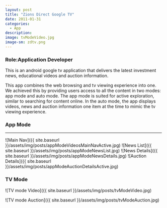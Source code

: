```yaml
---
layout: post
title: "Zions Direct Google TV"
date: 2011-01-31
categories:
  - App
description:
image: tvModeVideo.jpg
image-sm: zdtv.png
---
```

### Role:Application Developer
This is an android google tv application that delivers the latest investment news, educational videos and auction information.

This app combines the web browsing and tv viewing experience into one. We achieved this by providing users access to all the content in two modes: app mode and auto mode. The app mode is suited for active exploration, similar to searching for content online. In the auto mode, the app displays videos, news and auction information one item at the time to mimic the tv viewing experience.

### App Mode
___
![Main Nav]({{ site.baseurl }}/assets/img/posts/appModeVideosMainNavActive.jpg)
![News List]({{ site.baseurl }}/assets/img/posts/appModeNewsList.jpg)
![News Details]({{ site.baseurl }}/assets/img/posts/appModeNewsDetails.jpg)
![Auction Details]({{ site.baseurl }}/assets/img/posts/appModeAuctionDetailsActive.jpg)

### TV Mode
![TV mode Video]({{ site.baseurl }}/assets/img/posts/tvModeVideo.jpg)
<!-- ![TV mode News]({{ site.baseurl }}/assets/img/posts/tvModeNews.jpg) -->
![TV mode Auction]({{ site.baseurl }}/assets/img/posts/tvModeAuction.jpg)
